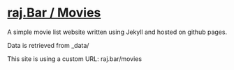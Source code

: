 # [raj.Bar / Movies](https://raj.bar/movies)
A simple movie list website written using Jekyll and hosted on github pages.

Data is retrieved from _data/<datalist>.csv

This site is using a custom URL: raj.bar/movies

